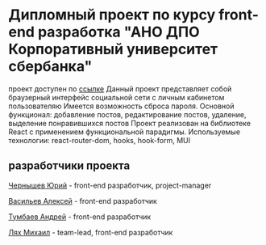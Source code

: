 # Дипломный проект по курсу front-end разработка "АНО ДПО Корпоративный университет сбербанка"
проект доступен по [ссылке]()
Данный проект представляет собой браузерный интерфейс социальной сети с  личным кабинетом пользователяю
Имеется возможность сброса пароля. 
Основной функционал: добавление постов, редактирование постов, удаление, выделение понравившихся постов
Проект реализован на библиотеке React с применением функциональной парадигмы. 
Используемые технологии: react-router-dom, hooks, hook-form, MUI
## разработчики проекта
[Чернышев Юрий](https://github.com/chernyshevjuv) - front-end разработчик, project-manager

[Васильев Алексей](https://github.com/starwar007) - front-end разработчик

[Тумбаев Андрей](https://github.com/AndreyT-v) - front-end разработчик 

[Лях Михаил](https://github.com/MikeChe419) - team-lead, front-end разработчик

